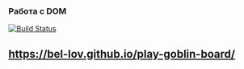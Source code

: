 ### Работа с DOM

[![Build Status](https://ci.appveyor.com/api/projects/status/github/bel-lov/play-goblin-board)](https://ci.appveyor.com/api/projects/status/github/mkpankov/hello)


## https://bel-lov.github.io/play-goblin-board/




